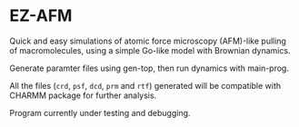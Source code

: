 # EZ-AFM
Quick and easy simulations of atomic force microscopy (AFM)-like pulling of macromolecules, using a simple Go-like model with Brownian dynamics.

Generate paramter files using gen-top, then run dynamics with main-prog.

All the files (`crd`, `psf`, `dcd`, `prm` and `rtf`) generated will be compatible with CHARMM package for further analysis.

Program currently under testing and debugging.

